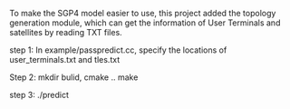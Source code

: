 To make the SGP4 model easier to use, this project added the topology generation module, which can get the information of User Terminals and satellites by reading TXT files.


step 1:
In example/passpredict.cc, specify the locations of user_terminals.txt and tles.txt

Step 2:
mkdir bulid, cmake .. make

step 3:
./predict
